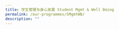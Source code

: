 ```yaml
---
title: 学生管理与身心发展 Student Mgmt & Well Being
permalink: /our-programmes/SMgmtWB/
description: ""
---
```



